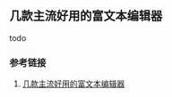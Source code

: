 ## 几款主流好用的富文本编辑器
todo


### 参考链接
1. [几款主流好用的富文本编辑器](https://blog.csdn.net/davidhzq/article/details/100842866)